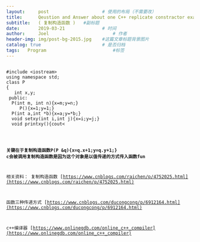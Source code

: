 ```yaml
---
layout:     post   				    # 使用的布局（不需要改）
title:      Qeustion and Answer about one C++ replicate constractor example 				# 标题 
subtitle:   ( 复制构造函数 )   #副标题
date:       2019-03-21 				# 时间
author:     Joel 						# 作者
header-img: img/post-bg-2015.jpg 	#这篇文章标题背景图片
catalog: true 						# 是否归档
tags:	Program							#标签
---
```

<pre><code>
#include &lt;iostream&gt;
using namespace std; 
class P
{
   int x,y;
 public:
  P(int m, int n){x=m;y=n;}
     P(){x=1;y=1;}
  P(int a,int *b){x=a;y=*b;}
  void setxy(int i,int j){x=i;y=j;}
  void printxy(){cout<<x<<y<<endl;}
  P(P &q){x=q.x+1;y=q.y+1;}
};
void fun(P x,P &y)
{
 x.printxy();    //23
 y.printxy();    //11
 x.setxy(3,4);
 y.setxy(6,7);
}
int main()
{ 
 int xx=5,yy=7;
 P c(1,2),d,e(xx,&yy);
 fun(c,d);
 c.printxy();     //12
 d.printxy();     //67
 e.printxy();      //57
}
</code></pre>

**关键在于复制构造函数P(P &q){x=q.x+1;y=q.y+1;}
c会被调用复制构造函数是因为这个对象是以值传递的方式传入函数fun**

相关资料：
复制构造函数 [https://www.cnblogs.com/raichen/p/4752025.html](https://www.cnblogs.com/raichen/p/4752025.html)

函数三种传递方式 [https://www.cnblogs.com/ducongcong/p/6912164.html](https://www.cnblogs.com/ducongcong/p/6912164.html)

c++编译器 [https://www.onlinegdb.com/online_c++_compiler](https://www.onlinegdb.com/online_c++_compiler)
